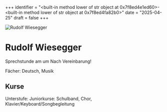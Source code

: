 
+++
identifier = "<built-in method lower of str object at 0x7f8ed4e1ed60>-<built-in method lower of str object at 0x7f8ed4fa82b0>"
date = "2025-04-25"
draft = false
+++

<div class="row">
<div class="column">
<img src="/images/personal/Wiesegger.jpg" alt="Rudolf Wiesegger"> 
</div>
<div class="column">

# Rudolf Wiesegger

Sprechstunde am  um Nach Vereinbarung!

Fächer: Deutsch,  Musik





## Kurse

Unterstufe: Juniorkurse: Schulband,  Chor,  Klavier/Keyboard/Songbegleitung





</div>
</div> 

